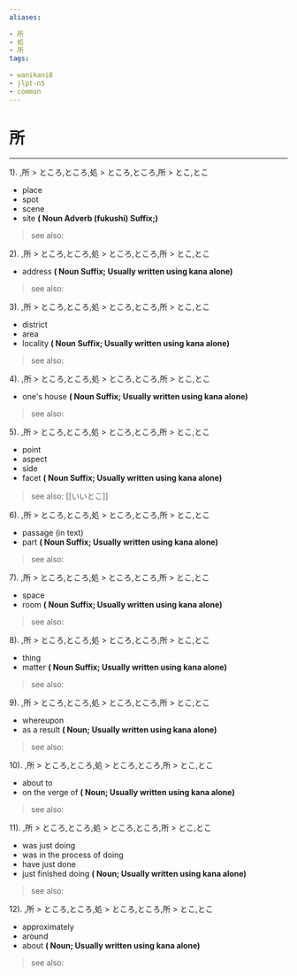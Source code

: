 ```yaml
---
aliases:
    
- 所
- 処
- 所
tags:
    
- wanikani8
- jlpt-n5
- common
---
```


# 所
---
1).
,所 > ところ,ところ,処 > ところ,ところ,所 > とこ,とこ

- place
- spot
- scene
- site
**( Noun Adverb (fukushi) Suffix;)**
> see also: 
            
2).
,所 > ところ,ところ,処 > ところ,ところ,所 > とこ,とこ

- address
**( Noun Suffix; Usually written using kana alone)**
> see also: 
            
3).
,所 > ところ,ところ,処 > ところ,ところ,所 > とこ,とこ

- district
- area
- locality
**( Noun Suffix; Usually written using kana alone)**
> see also: 
            
4).
,所 > ところ,ところ,処 > ところ,ところ,所 > とこ,とこ

- one's house
**( Noun Suffix; Usually written using kana alone)**
> see also: 
            
5).
,所 > ところ,ところ,処 > ところ,ところ,所 > とこ,とこ

- point
- aspect
- side
- facet
**( Noun Suffix; Usually written using kana alone)**
> see also:  [[いいとこ]]
            
6).
,所 > ところ,ところ,処 > ところ,ところ,所 > とこ,とこ

- passage (in text)
- part
**( Noun Suffix; Usually written using kana alone)**
> see also: 
            
7).
,所 > ところ,ところ,処 > ところ,ところ,所 > とこ,とこ

- space
- room
**( Noun Suffix; Usually written using kana alone)**
> see also: 
            
8).
,所 > ところ,ところ,処 > ところ,ところ,所 > とこ,とこ

- thing
- matter
**( Noun Suffix; Usually written using kana alone)**
> see also: 
            
9).
,所 > ところ,ところ,処 > ところ,ところ,所 > とこ,とこ

- whereupon
- as a result
**( Noun; Usually written using kana alone)**
> see also: 
            
10).
,所 > ところ,ところ,処 > ところ,ところ,所 > とこ,とこ

- about to
- on the verge of
**( Noun; Usually written using kana alone)**
> see also: 
            
11).
,所 > ところ,ところ,処 > ところ,ところ,所 > とこ,とこ

- was just doing
- was in the process of doing
- have just done
- just finished doing
**( Noun; Usually written using kana alone)**
> see also: 
            
12).
,所 > ところ,ところ,処 > ところ,ところ,所 > とこ,とこ

- approximately
- around
- about
**( Noun; Usually written using kana alone)**
> see also: 
            